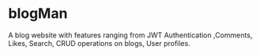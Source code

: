 # blogMan
A blog website with features ranging from JWT Authentication ,Comments, Likes, Search, CRUD operations on blogs, User profiles.
